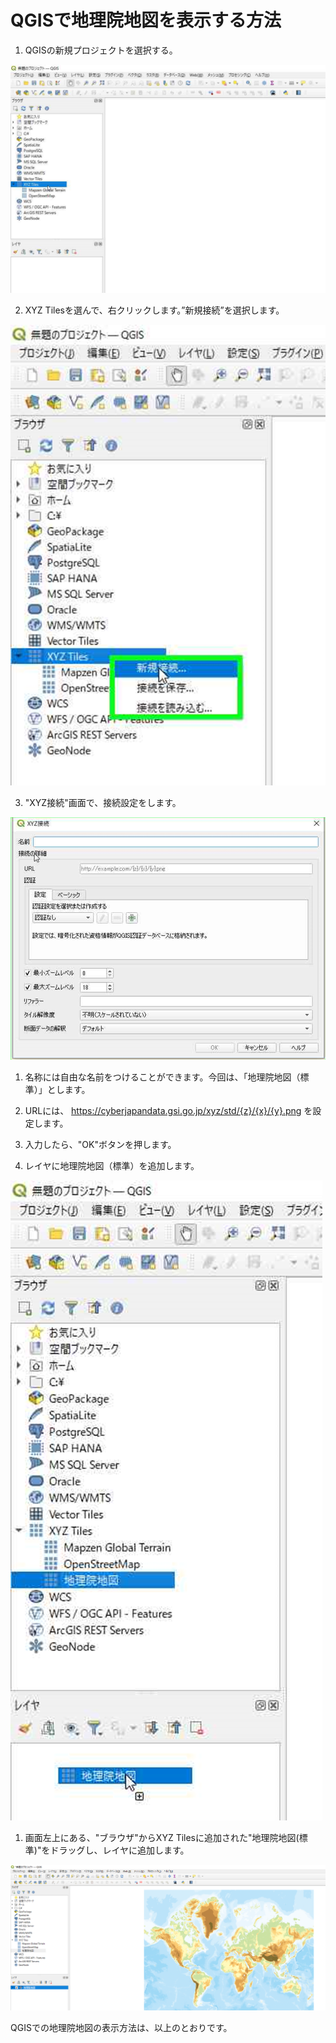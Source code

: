 # QGISで地理院地図を表示する方法

1. QGISの新規プロジェクトを選択する。

![地図](./img/map1.png "地図")

2. XYZ Tilesを選んで、右クリックします。”新規接続”を選択します。

![メニュー](./img/map2.png "メニュー")

3. "XYZ接続"画面で、接続設定をします。

![メニュー](./img/map3.png "メニュー")

   1. 名称には自由な名前をつけることができます。今回は、「地理院地図（標準）」とします。
   2. URLには、 https://cyberjapandata.gsi.go.jp/xyz/std/{z}/{x}/{y}.png を設定します。
   3. 入力したら、"OK"ボタンを押します。

4. レイヤに地理院地図（標準）を追加します。

![メニュー](./img/map4.png "メニュー")
   1. 画面左上にある、"ブラウザ"からXYZ Tilesに追加された"地理院地図(標準)"をドラッグし、レイヤに追加します。

![メニュー](./img/map5.png "メニュー")

QGISでの地理院地図の表示方法は、以上のとおりです。